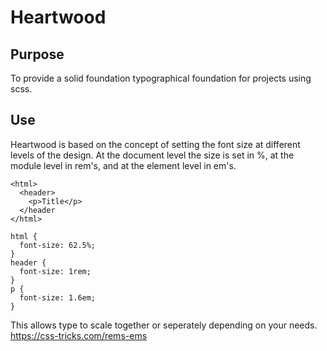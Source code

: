 # Heartwood

## Purpose

To provide a solid foundation typographical foundation for projects
using scss.

## Use

Heartwood is based on the concept of setting the font size at
different levels of the design. At the document level the size is set in
%, at the module level in rem's, and at the element level in em's.

```
<html>
  <header>
    <p>Title</p>
  </header
</html>
```

```
html {
  font-size: 62.5%;
}
header {
  font-size: 1rem;
}
p {
  font-size: 1.6em;
}
```

This allows type to scale together or seperately depending on your
needs.
https://css-tricks.com/rems-ems
